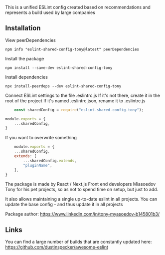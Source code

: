 This is a unified ESLint config created based on recommendations and represents a build used by large companies

## Installation

View peerDependencies

```console
npm info "eslint-shared-config-tony@latest" peerDependencies
```

Install the package

```console
npm install --save-dev eslint-shared-config-tony
```

Install dependencies

```console
npx install-peerdeps --dev eslint-shared-config-tony
```

Connect ESLint settings to the file .eslintrc.js
If it's not there, create it in the root of the project
If it's named .eslintrc.json, rename it to .eslintrc.js

```js
    const sharedConfig = require("eslint-shared-config-tony");

module.exports = {
    ...sharedConfig,
}
```

If you want to overwrite something

```js
    module.exports = {
    ...sharedConfig,
    extends: [
        ...sharedConfig.extends,
        "pluginName",
    ],
}

```

The package is made by React / Next.js Front end developers Miasoedov Tony for his pet projects, so as not to spend time on setup, but just to add.

It also allows maintaining a single up-to-date eslint in all projects. You can update the base config - and thus update it in all projects

Package author: https://www.linkedin.com/in/tony-myasoedov-b145801b3/

## Links

You can find a large number of builds that are constantly updated here: https://github.com/dustinspecker/awesome-eslint


